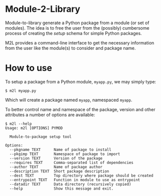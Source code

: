 # Module-2-Library

Module-to-library generate a Python package from a module (or set of modules).
The idea is to free the user from the (possibly) cumbersome process of creating
the *setup* schema for simple Python packages.

M2L provides a command-line interface to get the necessary information from
the user like the module(s) to consider and package name.


# How to use

To setup a package from a Python module, `myapp.py`, we may simply type:

```
$ m2l myapp.py
```
Which will create a package named `myapp`, namespaced `myapp`.

To better control name and namespace of the package, version and other attributes
a number of options are available:

```
$ m2l --help
Usage: m2l [OPTIONS] PYMOD

  Module-to-package setup tool

Options:
  --pkgname TEXT      Name of package to install
  --pkgimp TEXT       Namespace of package to import
  --version TEXT      Version of the package
  --requires TEXT     Comma-separated list of dependencies
  --author TEXT       Name of package author
  --description TEXT  Short package description
  --dest TEXT         Top directory where package should be created
  --entrypoint TEXT   Function in module to use as entrypoint
  --datadir TEXT      Data directory (recursively copied)
  --help              Show this message and exit.
```
